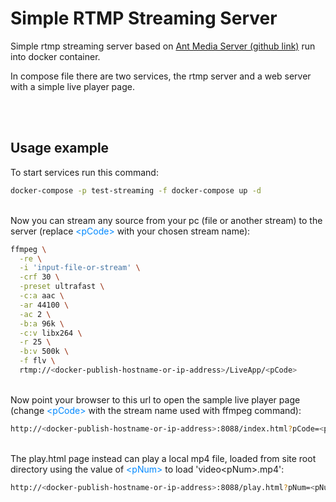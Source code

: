 # Simple RTMP Streaming Server

Simple rtmp streaming server based on [Ant Media Server (github link)](https://github.com/ant-media/Ant-Media-Server) run into docker container.

In compose file there are two services, the rtmp server and a web server with a simple live player page.

<br/><br/>

## Usage example

To start services run this command:

```bash
docker-compose -p test-streaming -f docker-compose up -d
```

<br/>Now you can stream any source from your pc (file or another stream) to the server (replace <span style="color:#08F">\<pCode\></span> with your chosen stream name):

```bash
ffmpeg \
  -re \
  -i 'input-file-or-stream' \
  -crf 30 \
  -preset ultrafast \
  -c:a aac \
  -ar 44100 \
  -ac 2 \
  -b:a 96k \
  -c:v libx264 \
  -r 25 \
  -b:v 500k \
  -f flv \
  rtmp://<docker-publish-hostname-or-ip-address>/LiveApp/<pCode>
```

<br/>Now point your browser to this url to open the sample live player page (change <span style="color:#08F">\<pCode\></span> with the stream name used with ffmpeg command):

```bash
http://<docker-publish-hostname-or-ip-address>:8088/index.html?pCode=<pCode>
```

<br/>The play.html page instead can play a local mp4 file, loaded from site root directory using the value of <span style="color:#08F">\<pNum\></span> to load 'video\<pNum\>.mp4':

```bash
http://<docker-publish-hostname-or-ip-address>:8088/play.html?pNum=<pNum>
```

